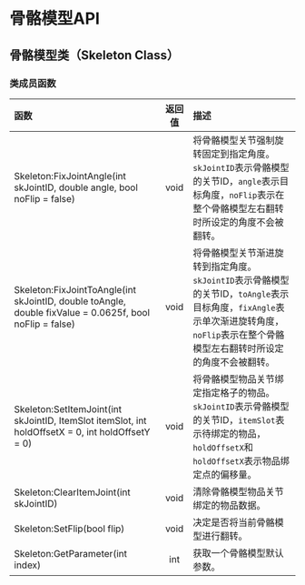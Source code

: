 # 骨骼模型API

## 骨骼模型类（Skeleton Class）

### 类成员函数

| 函数 | 返回值 | 描述 |
| :--- | :---: | :--- |
| Skeleton:FixJointAngle\(int skJointID, double angle, bool noFlip = false\) | void | 将骨骼模型关节强制旋转固定到指定角度。`skJointID`表示骨骼模型的关节ID，`angle`表示目标角度，`noFlip`表示在整个骨骼模型左右翻转时所设定的角度不会被翻转。 |
| Skeleton:FixJointToAngle\(int skJointID, double toAngle, double fixValue = 0.0625f, bool noFlip = false\) | void | 将骨骼模型关节渐进旋转到指定角度。`skJointID`表示骨骼模型的关节ID，`toAngle`表示目标角度，`fixAngle`表示单次渐进旋转角度，`noFlip`表示在整个骨骼模型左右翻转时所设定的角度不会被翻转。 |
| Skeleton:SetItemJoint\(int skJointID, ItemSlot itemSlot, int holdOffsetX = 0, int holdOffsetY = 0\) | void | 将骨骼模型物品关节绑定指定格子的物品。`skJointID`表示骨骼模型的关节ID，`itemSlot`表示待绑定的物品，`holdOffsetX`和`holdOffsetX`表示物品绑定点的偏移量。 |
| Skeleton:ClearItemJoint\(int skJointID\) | void | 清除骨骼模型物品关节绑定的物品数据。 |
| Skeleton:SetFlip\(bool flip\) | void | 决定是否将当前骨骼模型进行翻转。 |
| Skeleton:GetParameter\(int index\) | int | 获取一个骨骼模型默认参数。 |



